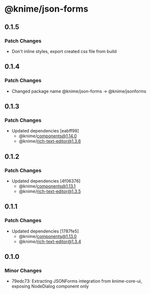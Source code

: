 # @knime/json-forms

## 0.1.5

### Patch Changes

- Don't inline styles, export created css file from build

## 0.1.4

### Patch Changes

- Changed package name @knime/json-forms -> @knime/jsonforms

## 0.1.3

### Patch Changes

- Updated dependencies [eabff98]
  - @knime/components@1.14.0
  - @knime/rich-text-editor@1.3.6

## 0.1.2

### Patch Changes

- Updated dependencies [4f06376]
  - @knime/components@1.13.1
  - @knime/rich-text-editor@1.3.5

## 0.1.1

### Patch Changes

- Updated dependencies [1787fe5]
  - @knime/components@1.13.0
  - @knime/rich-text-editor@1.3.4

## 0.1.0

### Minor Changes

- 79edc73: Extracting JSONForms integration from knime-core-ui, exposing NodeDialog component only
